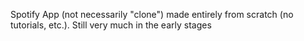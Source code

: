 Spotify App (not necessarily "clone") made entirely from scratch (no tutorials, etc.). Still very much in the early stages
